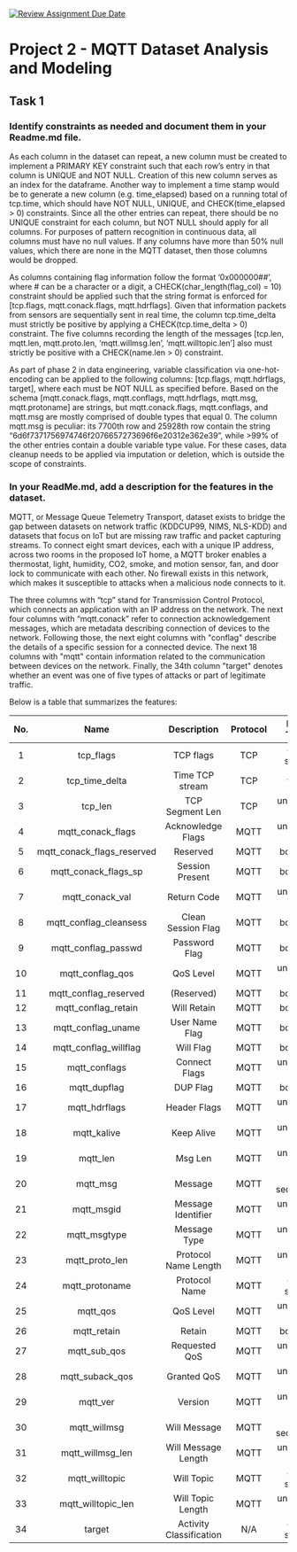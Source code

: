 [![Review Assignment Due Date](https://classroom.github.com/assets/deadline-readme-button-24ddc0f5d75046c5622901739e7c5dd533143b0c8e959d652212380cedb1ea36.svg)](https://classroom.github.com/a/yDpbj8_M)

# Project 2 - MQTT Dataset Analysis and Modeling

## Task 1

### Identify constraints as needed and document them in your Readme.md file. 

As each column in the dataset can repeat, a new column must be created to implement a PRIMARY KEY constraint such that each row’s entry in that column is UNIQUE and NOT NULL. Creation of this new column serves as an index for the dataframe. Another way to implement a time stamp would be to generate a new column (e.g. time_elapsed) based on a running total of tcp.time, which should have NOT NULL, UNIQUE, and CHECK(time_elapsed > 0) constraints.
Since all the other entries can repeat, there should be no UNIQUE constraint for each column, but NOT NULL should apply for all columns. For purposes of pattern recognition in continuous data, all columns must have no null values. If any columns have more than 50% null values, which there are none in the MQTT dataset, then those columns would be dropped.

As columns containing flag information follow the format ‘0x000000##’, where # can be a character or a digit, a CHECK(char_length(flag_col) = 10) constraint should be applied such that the string format is enforced for [tcp.flags, mqtt.conack.flags, mqtt.hdrflags]. Given that information packets from sensors are sequentially sent in real time, the column tcp.time_delta must strictly be positive by applying a CHECK(tcp.time_delta > 0) constraint. The five columns recording the length of the messages [tcp.len, mqtt.len, mqtt.proto.len, ‘mqtt.willmsg.len’, ‘mqtt.willtopic.len’] also must strictly be positive with a CHECK(name.len > 0) constraint.

As part of phase 2 in data engineering, variable classification via one-hot-encoding can be applied to the following columns: [tcp.flags, mqtt.hdrflags, target], where each must be NOT NULL as specified before. Based on the schema [mqtt.conack.flags, mqtt.conflags, mqtt.hdrflags, mqtt.msg, mqtt.protoname] are strings, but mqtt.conack.flags, mqtt.conflags, and mqtt.msg are mostly comprised of double types that equal 0. The column mqtt.msg is peculiar: its 7700th row and 25928th row contain the string “6d6f7371756974746f2076657273696f6e20312e362e39”, while >99% of the other entries contain a double variable type value. 
For these cases, data cleanup needs to be applied via imputation or deletion, which is outside the scope of constraints. 

### In your ReadMe.md, add a description for the features in the dataset. 

MQTT, or Message Queue Telemetry Transport, dataset exists to bridge the gap between datasets on network traffic (KDDCUP99, NIMS, NLS-KDD) and datasets that focus on IoT but are missing raw traffic and packet capturing streams. To connect eight smart devices, each with a unique IP address, across two rooms in the proposed IoT home, a MQTT broker enables a thermostat, light, humidity, CO2, smoke, and motion sensor, fan, and door lock to communicate with each other. No firewall exists in this network, which makes it susceptible to attacks when a malicious node connects to it.

The three columns with “tcp” stand for Transmission Control Protocol, which connects an application with an IP address on the network. The next four columns with “mqtt.conack” refer to connection acknowledgement messages, which are metadata describing connection of devices to the network. Following those, the next eight columns with "conflag" describe the details of a specific session for a connected device. The next 18 columns with "mqtt" contain information related to the communication between devices on the network. Finally, the 34th column "target" denotes whether an event was one of five types of attacks or part of legitimate traffic.

Below is a table that summarizes the features:

| No. | Name | Description | Protocol | Data Type |
| :---: |  :---: |  :---: |  :---: |  :---: | 
| 1 | tcp_flags | TCP flags | TCP | char string | 
| 2 | tcp_time_delta | Time TCP stream | TCP | float | 
| 3 | tcp_len | TCP Segment Len | TCP | unsigned int |
| 4 | mqtt_conack_flags | Acknowledge Flags | MQTT | unsigned int |
| 5 | mqtt_conack_flags_reserved | Reserved | MQTT | boolean |
| 6 | mqtt_conack_flags_sp | Session Present | MQTT | boolean |
| 7 | mqtt_conack_val | Return Code | MQTT | unsigned int |
| 8 | mqtt_conflag_cleansess | Clean Session Flag | MQTT | boolean |
| 9 | mqtt_conflag_passwd | Password Flag | MQTT | boolean |
| 10 | mqtt_conflag_qos | QoS Level | MQTT | unsigned int |
| 11 | mqtt_conflag_reserved | (Reserved) | MQTT | boolean |
| 12 | mqtt_conflag_retain | Will Retain | MQTT | boolean |
| 13 | mqtt_conflag_uname | User Name Flag | MQTT | boolean |
| 14 | mqtt_conflag_willflag | Will Flag | MQTT | boolean |
| 15 | mqtt_conflags | Connect Flags | MQTT | unsigned int |
| 16 | mqtt_dupflag | DUP Flag | MQTT | boolean |
| 17 | mqtt_hdrflags | Header Flags | MQTT | unsigned int |
| 18 | mqtt_kalive | Keep Alive | MQTT | unsigned int |
| 19 | mqtt_len | Msg Len | MQTT | unsigned int |
| 20 | mqtt_msg | Message | MQTT | byte sequence |
| 21 | mqtt_msgid | Message Identifier | MQTT | unsigned int |
| 22 | mqtt_msgtype | Message Type | MQTT | unsigned int |
| 23 | mqtt_proto_len | Protocol Name Length | MQTT | unsigned int |
| 24 | mqtt_protoname | Protocol Name | MQTT | char string |
| 25 | mqtt_qos | QoS Level | MQTT | unsigned int |
| 26 | mqtt_retain | Retain | MQTT | boolean |
| 27 | mqtt_sub_qos | Requested QoS | MQTT | unsigned int |
| 28 | mqtt_suback_qos | Granted QoS | MQTT | unsigned int |
| 29 | mqtt_ver | Version | MQTT | unsigned int |
| 30 | mqtt_willmsg | Will Message | MQTT | byte sequence |
| 31 | mqtt_willmsg_len | Will Message Length | MQTT | unsigned int |
| 32 | mqtt_willtopic | Will Topic | MQTT | char string | 
| 33 | mqtt_willtopic_len | Will Topic Length | MQTT | unsigned int |
| 34 | target | Activity Classification | N/A | char string | 
